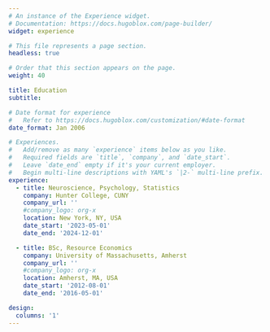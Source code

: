 ```yaml
---
# An instance of the Experience widget.
# Documentation: https://docs.hugoblox.com/page-builder/
widget: experience

# This file represents a page section.
headless: true

# Order that this section appears on the page.
weight: 40

title: Education
subtitle:

# Date format for experience
#   Refer to https://docs.hugoblox.com/customization/#date-format
date_format: Jan 2006

# Experiences.
#   Add/remove as many `experience` items below as you like.
#   Required fields are `title`, `company`, and `date_start`.
#   Leave `date_end` empty if it's your current employer.
#   Begin multi-line descriptions with YAML's `|2-` multi-line prefix.
experience:
  - title: Neuroscience, Psychology, Statistics
    company: Hunter College, CUNY
    company_url: ''
    #company_logo: org-x
    location: New York, NY, USA
    date_start: '2023-05-01'
    date_end: '2024-12-01'

  - title: BSc, Resource Economics
    company: University of Massachusetts, Amherst
    company_url: ''
    #company_logo: org-x
    location: Amherst, MA, USA
    date_start: '2012-08-01'
    date_end: '2016-05-01'

design:
  columns: '1'
---
```

